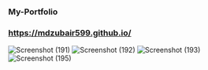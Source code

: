 ### My-Portfolio

### https://mdzubair599.github.io/




![Screenshot (191)](https://user-images.githubusercontent.com/101566430/194001168-9efd5c0f-24a3-4f45-bb03-0567911d9182.png)
![Screenshot (192)](https://user-images.githubusercontent.com/101566430/194001179-d6fd2f1f-4aa1-46c1-aa41-cf1c4cfba526.png)
![Screenshot (193)](https://user-images.githubusercontent.com/101566430/194001187-5198c12d-d6c2-4684-942d-32c1c125c838.png)
![Screenshot (195)](https://user-images.githubusercontent.com/101566430/194001199-c9d3b43d-01b9-4b6a-8799-96c0a5d11235.png)
